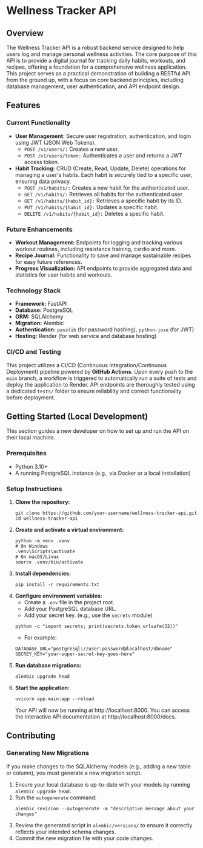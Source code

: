 # Wellness Tracker API

## Overview
The Wellness Tracker API is a robust backend service designed to help users log and manage personal wellness activities. The core purpose of this API is to 
provide a digital journal for tracking daily habits, workouts, and recipes, offering a foundation for a comprehensive wellness application. This project 
serves as a practical demonstration of building a RESTful API from the ground up, with a focus on core backend principles, including database management, user 
authentication, and API endpoint design.

## Features
### Current Functionality
- **User Management:** Secure user registration, authentication, and login using JWT (JSON Web Tokens).
   - `POST /v1/users/:` Creates a new user.
   - `POST /v1/users/token:` Authenticates a user and returns a JWT access token.
- **Habit Tracking:** CRUD (Create, Read, Update, Delete) operations for managing a user's habits. Each habit is securely tied to a specific user, ensuring data privacy.
   -  `POST /v1/habits/:` Creates a new habit for the authenticated user.
   - `GET /v1/habits/:` Retrieves all habits for the authenticated user.
   - `GET /v1/habits/{habit_id}:` Retrieves a specific habit by its ID.
   - `PUT /v1/habits/{habit_id}:` Updates a specific habit.
   - `DELETE /v1/habits/{habit_id}:` Deletes a specific habit.
### Future Enhancements
- **Workout Management:** Endpoints for logging and tracking various workout routines, including resistance training, cardio and more.
- **Recipe Journal:** Functionality to save and manage sustainable recipes for easy future references.
- **Progress Visualization:** API endpoints to provide aggregated data and statistics for user habits and workouts.
### Technology Stack
- **Framework:** FastAPI
- **Database:** PostgreSQL
- **ORM:** SQLAlchemy
- **Migration:** Alembic
- **Authentication:** `passlib` (for password hashing), `python-jose` (for JWT)
- **Hosting:** Render (for web service and database hosting)
### CI/CD and Testing
This project utilizes a CI/CD (Continuous Integration/Continuous Deployment) pipeline powered by **GitHub Actions**. Upon every push to the `main` branch, a workflow is triggered to automatically run a suite of tests and deploy the application to Render.
API endpoints are thoroughly tested using a dedicated `tests/` folder to ensure reliability and correct functionality before deployment.

## Getting Started (Local Development)
This section guides a new developer on how to set up and run the API on their local machine. 
### Prerequisites
- Python 3.10+
- A running PostgreSQL instance (e.g., via Docker or a local installation)
### Setup Instructions
1. **Clone the repository:**
   ```
   git clone https://github.com/your-username/wellness-tracker-api.git
   cd wellness-tracker-api
   ```
2. **Create and activate a virtual environment:**
   ```
   python -m venv .venv
   # On Windows
   .venv\Scripts\activate
   # On macOS/Linux
   source .venv/bin/activate
   ```
3. **Install dependencies:**
   ```
   pip install -r requirements.txt
   ```
4. **Configure environment variables:**
   - Create a `.env` file in the project root.
   - Add your PostgreSQL database URL.
   - Add your secret key. (e.g., use the `secrets` module)
   ```
   python -c "import secrets; print(secrets.token_urlsafe(32))"
   ```
   - For example:
   ```
   DATABASE_URL="postgresql://user:password@localhost/dbname"
   SECREY_KEY="your-super-secret-key-goes-here"
   ```
5. **Run database migrations:**
   ```
   alembic upgrade head
   ```
6. **Start the application:**
   ```
   uvicorn app.main:app --reload
   ```
   Your API will now be running at http://localhost:8000. You can access the interactive API documentation at http://localhost:8000/docs.

## Contributing
### Generating New Migrations
If you make changes to the SQLAlchemy models (e.g., adding a new table or column), you must generate a new migration script.
1. Ensure your local database is up-to-date with your models by running `alembic upgrade head`.
2. Run the `autogenerate` command:
   ```
   alembic revision --autogenerate -m "descriptive message about your changes"
   ```
3. Review the generated script in `alembic/versions/` to ensure it correctly reflects your intended schema changes.
4. Commit the new migration file with your code changes.
